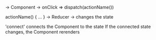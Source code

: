 -> Component -> onClick => dispatch(actionName())


actionName() { ... } -> Reducer -> changes the state

'connect' connects the Component to the state
If the connected state changes, the Component rerenders
